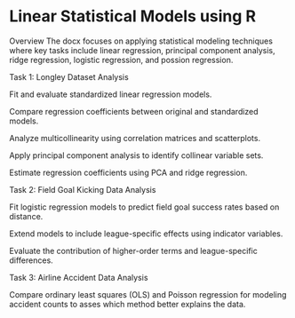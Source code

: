 # Linear Statistical Models using R

Overview
The docx focuses on applying statistical modeling techniques where key tasks include linear regression, principal component analysis, ridge regression, logistic regression, and possion regression.

Task 1: Longley Dataset Analysis

Fit and evaluate standardized linear regression models.

Compare regression coefficients between original and standardized models.

Analyze multicollinearity using correlation matrices and scatterplots.

Apply principal component analysis to identify collinear variable sets.

Estimate regression coefficients using PCA and ridge regression.



Task 2: Field Goal Kicking Data Analysis

Fit logistic regression models to predict field goal success rates based on distance.

Extend models to include league-specific effects using indicator variables.

Evaluate the contribution of higher-order terms and league-specific differences.



Task 3: Airline Accident Data Analysis

Compare ordinary least squares (OLS) and Poisson regression for modeling accident counts to asses which method better explains the data.
